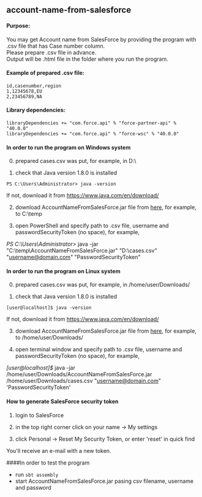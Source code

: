 ## account-name-from-salesforce
#### Purpose:
You may get Account name from SalesForce by providing the program with .csv file that has Case number column.  
Please prepare .csv file in advance.  
Output will be .html file in the folder where you run the program.

#### Example of prepared .csv file:
```
id,casenumber,region
1,12345678,EU
2,23456789,NA
```

#### Library dependencies:
```
libraryDependencies += "com.force.api" % "force-partner-api" % "40.0.0"
libraryDependencies += "com.force.api" % "force-wsc" % "40.0.0"
```

#### In order to run the program on Windows system

0) prepared cases.csv was put, for example, in D:\

1) check that Java version 1.8.0 is installed
```
PS C:\Users\Administrator> java -version
```
If not, download it from https://www.java.com/en/download/

2) download AccountNameFromSalesForce.jar file from [here](https://github.com/kkrasilschikova/account-name-from-salesforce/blob/master/out/artifacts/AccountNameFromSalesForce_jar/AccountNameFromSalesForce.jar), for example, to C:\temp

3) open PowerShell and specify path to .csv file, username and passwordSecurityToken (no space), for example,

*PS C:\Users\Administrator>*
java -jar "C:\temp\AccountNameFromSalesForce.jar" "D:\cases.csv" "username@domain.com" "PasswordSecurityToken"

#### In order to run the program on Linux system

0) prepared cases.csv was put, for example, in /home/user/Downloads/

1) check that Java version 1.8.0 is installed
```
[user@localhost]$ java -version
```
If not, download it from https://www.java.com/en/download/

3) download AccountNameFromSalesForce.jar file from [here](https://github.com/kkrasilschikova/account-name-from-salesforce/blob/master/out/artifacts/AccountNameFromSalesForce_jar/AccountNameFromSalesForce.jar), for example, to /home/user/Downloads/

4) open terminal window and specify path to .csv file, username and passwordSecurityToken (no space), for example,

*[user@localhost]$*
java -jar /home/user/Downloads/AccountNameFromSalesForce.jar /home/user/Downloads/cases.csv "username@domain.com" 'PasswordSecurityToken'

#### How to generate SalesForce security token

1) login to SalesForce

2) in the top right corner click on your name -> My settings

3) click Personal -> Reset My Security Token, or enter 'reset' in quick find

You'll receive an e-mail with a new token.

####In order to test the program

- run `sbt assembly`
- start AccountNameFromSalesForce.jar pasing csv filename, username and password
